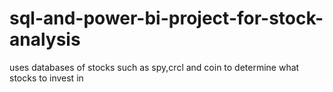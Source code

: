 # sql-and-power-bi-project-for-stock-analysis
uses databases of stocks such as spy,crcl and coin to determine what stocks to invest in
